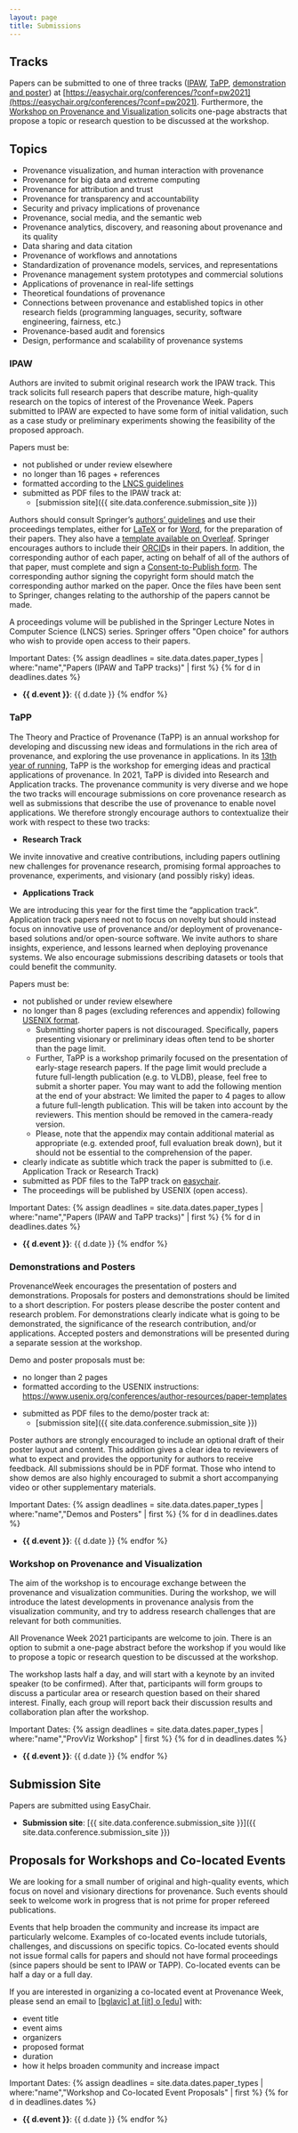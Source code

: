 ```yaml
---
layout: page
title: Submissions
---
```


## Tracks

Papers can be submitted to one of three tracks ([IPAW](#ipaw), [TaPP](#tapp), [demonstration and poster](#demonstrations-and-posters)) at [https://easychair.org/conferences/?conf=pw2021](https://easychair.org/conferences/?conf=pw2021). <!-- Boris: check first. All papers will be published as [LIPIcs proceedings](https://www.dagstuhl.de/en/publications/lipics/). -->
Furthermore, the [Workshop on Provenance and Visualization ](#provviz) solicits one-page abstracts that propose a topic or research question to be discussed at the workshop.
<!-- we are soliciting proposals for [co-located events and workshops](#proposals-for-workshops-and-co-located-events). -->

## Topics

- Provenance visualization, and human interaction with provenance
- Provenance for big data and extreme computing
- Provenance for attribution and trust
- Provenance for transparency and accountability
- Security and privacy implications of provenance
- Provenance, social media, and the semantic web
- Provenance analytics, discovery, and reasoning about provenance and its quality
- Data sharing and data citation
- Provenance of workflows and annotations
- Standardization of provenance models, services, and representations
- Provenance management system prototypes and commercial solutions
- Applications of provenance in real-life settings
- Theoretical foundations of provenance
- Connections between provenance and established topics in other research fields
  (programming languages, security, software engineering, fairness, etc.)
- Provenance-based audit and forensics
- Design, performance and scalability of provenance systems

### IPAW

Authors are invited to submit original research work the IPAW track. This track
solicits full research papers that describe mature, high-quality research on the
topics of interest of the Provenance Week. Papers submitted to IPAW are expected
to have some form of initial validation, such as a case study or preliminary
experiments showing the feasibility of the proposed approach.

Papers must be:
- not published or under review elsewhere
- no longer than 16 pages + references
- formatted according to the [LNCS guidelines](https://www.springer.com/gp/computer-science/lncs/conference-proceedings-guidelines)
- submitted as PDF files to the IPAW track at:
  - [submission site]({{ site.data.conference.submission_site }})

Authors should consult Springer’s [authors’ guidelines](https://www.springer.com/gp/computer-science/lncs/conference-proceedings-guidelines) and use their proceedings templates, either for [LaTeX](ftp://ftp.springernature.com/cs-proceeding/svproc/templates/ProcSci_TeX.zip) or for [Word](ftp://ftp.springernature.com/cs-proceeding/llncs/word/splnproc1703.zip), for the preparation of their papers. They also have a [template available on Overleaf](https://www.overleaf.com/latex/templates/springer-lecture-notes-in-computer-science/kzwwpvhwnvfj#.WsdHOy5uZpg). Springer encourages authors to include their [ORCID](https://goo.gl/hbsa4D)s in their papers. In addition, the corresponding author of each paper, acting on behalf of all of the authors of that paper, must complete and sign a [Consent-to-Publish form](https://github.com/IITDBGroup/ProvenanceWeek2021/raw/master/_data/ipaw-copyright.pdf). The corresponding author signing the copyright form should match the corresponding author marked on the paper. Once the files have been sent to Springer, changes relating to the authorship of the papers cannot be made.

A proceedings volume will be published in the Springer
Lecture Notes in Computer Science (LNCS) series. Springer offers "Open
choice" for authors who wish to provide open access to their papers.

Important Dates:
{% assign deadlines = site.data.dates.paper_types | where:"name","Papers (IPAW and TaPP tracks)" | first %}
{% for d in deadlines.dates %}
- **{{ d.event }}**: {{ d.date }}
{% endfor %}

### TaPP

The Theory and Practice of Provenance (TaPP) is an annual workshop for developing and discussing new ideas and formulations in the rich area of provenance, and exploring the use provenance in applications. In its [13th year of running](https://www.usenix.org/conferences/byname/186), TaPP is the workshop for emerging ideas and practical applications of provenance.  In 2021, TaPP  is divided into Research and Application tracks. The provenance community is very diverse and we hope the two tracks will encourage submissions on core provenance research as well as submissions that describe the use of provenance to enable novel applications. We therefore strongly encourage authors to contextualize their work with respect to these two tracks:

* **Research Track**

We invite innovative and creative contributions, including papers outlining new challenges for provenance research, promising formal approaches to provenance, experiments, and visionary (and possibly risky) ideas.

* **Applications Track**

We are introducing this year for the first time the “application track”. Application track papers need not to focus on novelty but should instead focus on innovative use of provenance and/or deployment of provenance-based solutions and/or open-source software. We invite authors to share insights, experience, and lessons learned when deploying provenance systems. We also encourage submissions describing datasets or tools that could benefit the community.

Papers must be:

* not published or under review elsewhere
* no longer than 8 pages (excluding references and appendix) following [USENIX format](https://www.usenix.org/conferences/author-resources/paper-templates).
    - Submitting shorter papers is not discouraged. Specifically, papers presenting visionary or preliminary ideas often tend to be shorter than the page limit.
    - Further, TaPP is a workshop primarily focused on the presentation of early-stage research papers. If the page limit would preclude a future full-length publication (e.g. to VLDB), please, feel free to submit a shorter paper. You may want to add the following mention at the end of your abstract: We limited the paper to 4 pages to allow a future full-length publication. This will be taken into account by the reviewers. This mention should be removed in the camera-ready version.
    - Please, note that the appendix may contain additional material as appropriate (e.g. extended proof, full evaluation break down), but it should not be essential to the comprehension of the paper.
* clearly indicate as subtitle which track the paper is submitted to (i.e. Application Track or Research Track)
* submitted as PDF files to the TaPP track on [easychair](https://easychair.org/conferences/?conf=pw2021).
* The proceedings will be published by USENIX (open access).

Important Dates:
{% assign deadlines = site.data.dates.paper_types | where:"name","Papers (IPAW and TaPP tracks)" | first %}
{% for d in deadlines.dates %}
- **{{ d.event }}**: {{ d.date }}
{% endfor %}



### Demonstrations and Posters

ProvenanceWeek encourages the presentation of posters and demonstrations. Proposals for posters and demonstrations should be limited to a short description. For posters please describe the poster content and research problem. For demonstrations clearly indicate what is going to be demonstrated, the significance of the research contribution, and/or applications. Accepted posters and demonstrations will be presented during a separate session at the workshop.

Demo and poster proposals must be:

+ no longer than 2 pages
+ formatted according to the USENIX instructions: https://www.usenix.org/conferences/author-resources/paper-templates
- submitted as PDF files to the demo/poster track at:
  - [submission site]({{ site.data.conference.submission_site }})

Poster authors are strongly encouraged to include an optional draft of their poster layout and content. This addition gives a clear idea to reviewers of what to expect and provides the opportunity for authors to receive feedback. All submissions should be in PDF format. Those who intend to show demos are also highly encouraged to submit a short accompanying video or other supplementary materials.

Important Dates:
{% assign deadlines = site.data.dates.paper_types | where:"name","Demos and Posters" | first %}
{% for d in deadlines.dates %}
- **{{ d.event }}**: {{ d.date }}
{% endfor %}


### Workshop on Provenance and Visualization

The aim of the workshop is to encourage exchange between the provenance and visualization communities. During the workshop, we will introduce the latest developments in provenance analysis from the visualization community, and try to address research challenges that are relevant for both communities.

All Provenance Week 2021 participants are welcome to join. There is an option to submit a one-page abstract before the workshop if you would like to propose a topic or research question to be discussed at the workshop.

The workshop lasts half a day, and will start with a keynote by an invited speaker (to be confirmed). After that, participants will form groups to discuss a particular area or research question based on their shared interest. Finally, each group will report back their discussion results and collaboration plan after the workshop.

Important Dates:
{% assign deadlines = site.data.dates.paper_types | where:"name","ProvViz Workshop" | first %}
{% for d in deadlines.dates %}
- **{{ d.event }}**: {{ d.date }}
{% endfor %}



## Submission Site

Papers are submitted using EasyChair.

- **Submission site**: [{{ site.data.conference.submission_site }}]({{ site.data.conference.submission_site }})




## Proposals for Workshops and Co-located Events

We are looking for a small number of original and high-quality events, which
focus on novel and visionary directions for provenance. Such events should seek
to welcome work in progress that is not prime for proper refereed publications.

Events that help broaden the community and increase its impact are particularly
welcome. Examples of co-located events include tutorials, challenges, and
discussions on specific topics. Co-located events should not issue formal calls
for papers and should not have formal proceedings (since papers should be sent
to IPAW or TAPP). Co-located events can be half a day or a full day.

If you are interested in organizing a co-located event at Provenance Week,
please send an email to <a href="mailto:%62%67%6C%61%76%69%63@%69%69%74.%65%64%75">[bglavic] at [iit] o [edu]</a> with:
- event title
- event aims
- organizers
- proposed format
- duration
- how it helps broaden community and increase impact

Important Dates:
{% assign deadlines = site.data.dates.paper_types | where:"name","Workshop and Co-located Event Proposals" | first %}
{% for d in deadlines.dates %}
- **{{ d.event }}**: {{ d.date }}
{% endfor %}
